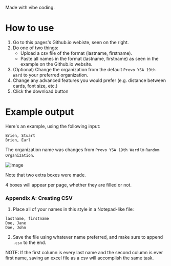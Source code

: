 Made with vibe coding.

# How to use

1. Go to this pages's Github.io webiste, seen on the right. 
2. Do one of two things:
   - Upload a csv file of the format (lastname, firstname).
   - Paste all names in the format (lastname, firstname) as seen in the example on the Github.io website.
4. (Optional) Change the organization from the default ``Provo YSA 19th Ward`` to your preferred organization.
5. Change any advanced features you would prefer (e.g. distance between cards, font size, etc.)
6. Click the download button




# Example output

Here's an example, using the following input:
```
Brien, Stuart
Brien, Earl
```
The organization name was changes from ``Provo YSA 19th Ward`` to ``Random Organization``.

![image](https://github.com/user-attachments/assets/e692c958-4457-4ddc-a5d0-ef5c8624de33)

Note that two extra boxes were made.

4 boxes will appear per page, whether they are filled or not.


### Appendix A: Creating CSV


1. Place all of your names in this style in a Notepad-like file:
```
lastname, firstname
Doe, Jane
Doe, John
```
2. Save the file using whatever name preferred, and make sure to append ``.csv`` to the end.

NOTE: If the first column is every last name and the second column is ever first name, saving an excel file as a csv will accomplish the same task.


